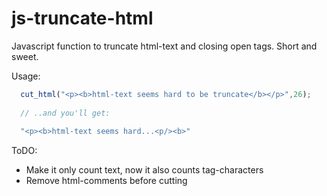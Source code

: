 # js-truncate-html
Javascript function to truncate html-text and closing open tags. Short and sweet.

Usage:
```javascript
  cut_html("<p><b>html-text seems hard to be truncate</b></p>",26);
  
  // ..and you'll get:
  
  "<p><b>html-text seems hard...<p/><b>"
```

ToDO:
- Make it only count text, now it also counts tag-characters
- Remove html-comments before cutting
